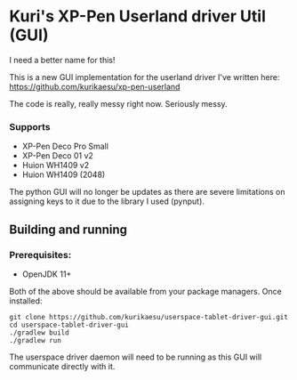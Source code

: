 # Kuri's XP-Pen Userland driver Util (GUI)

I need a better name for this!

This is a new GUI implementation for the userland driver I've written here: https://github.com/kurikaesu/xp-pen-userland

The code is really, really messy right now. Seriously messy.

### Supports
- XP-Pen Deco Pro Small
- XP-Pen Deco 01 v2
- Huion WH1409 v2
- Huion WH1409 (2048)

The python GUI will no longer be updates as there are severe limitations on assigning keys to it due to the library I used (pynput).

## Building and running
### Prerequisites:

- OpenJDK 11+

Both of the above should be available from your package managers.
Once installed:
```
git clone https://github.com/kurikaesu/userspace-tablet-driver-gui.git
cd userspace-tablet-driver-gui
./gradlew build
./gradlew run
```

The userspace driver daemon will need to be running as this GUI will communicate directly with it.